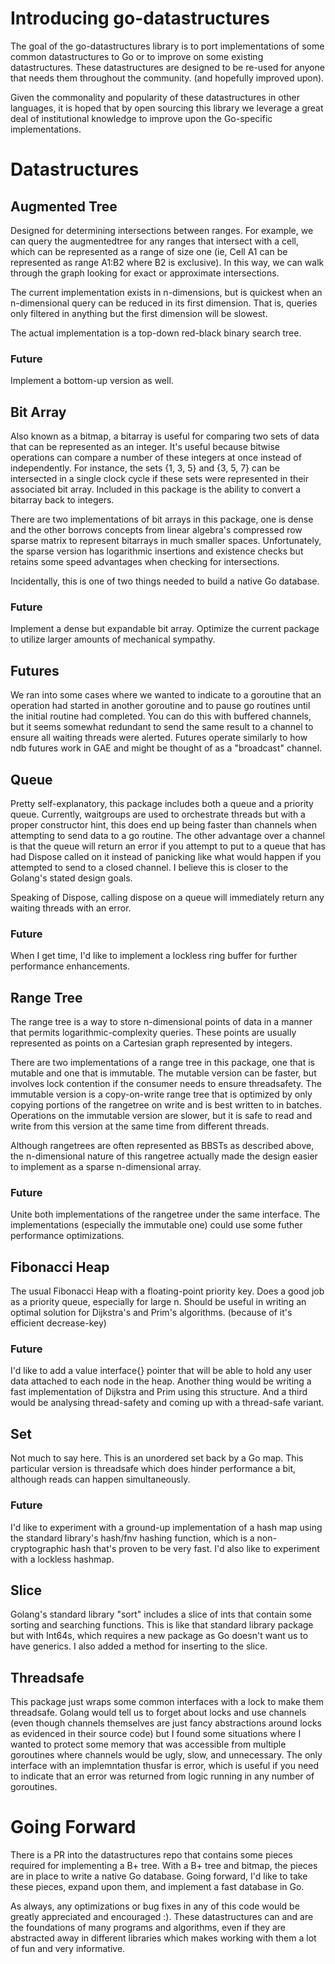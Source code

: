 # Introducing go-datastructures

The goal of the go-datastructures library is to port implementations of some common datastructures to Go or to improve on some existing datastructures.  These datastructures are designed to be re-used for anyone that needs them throughout the community. (and hopefully improved upon).

Given the commonality and popularity of these datastructures in other languages, it is hoped that by open sourcing this library we leverage a great deal of institutional knowledge to improve upon the Go-specific implementations.

# Datastructures

## Augmented Tree

Designed for determining intersections between ranges. For example, we can query the augmentedtree for any ranges that intersect with a cell, which can be represented as a range of size one (ie, Cell A1 can be represented as range A1:B2 where B2 is exclusive).  In this way, we can walk through the graph looking for exact or approximate intersections.

The current implementation exists in n-dimensions, but is quickest when an n-dimensional query can be reduced in its first dimension.  That is, queries only filtered in anything but the first dimension will be slowest.

The actual implementation is a top-down red-black binary search tree.

### Future

Implement a bottom-up version as well.

## Bit Array

Also known as a bitmap, a bitarray is useful for comparing two sets of data that can be represented as an integer.  It's useful because bitwise operations can compare a number of these integers at once instead of independently.  For instance, the sets {1, 3, 5} and {3, 5, 7} can be intersected in a single clock cycle if these sets were represented in their associated bit array.  Included in this package is the ability to convert a bitarray back to integers.

There are two implementations of bit arrays in this package, one is dense and the other borrows concepts from linear algebra's compressed row sparse matrix to represent bitarrays in much smaller spaces.  Unfortunately, the sparse version has logarithmic insertions and existence checks but retains some speed advantages when checking for intersections.

Incidentally, this is one of two things needed to build a native Go database.

### Future

Implement a dense but expandable bit array.  Optimize the current package to utilize larger amounts of mechanical sympathy.

## Futures

We ran into some cases where we wanted to indicate to a goroutine that an operation had started in another goroutine and to pause go routines until the initial routine had completed.  You can do this with buffered channels, but it seems somewhat redundant to send the same result to a channel to ensure all waiting threads were alerted.  Futures operate similarly to how ndb futures work in GAE and might be thought of as a "broadcast" channel.

## Queue

Pretty self-explanatory, this package includes both a queue and a priority queue.  Currently, waitgroups are used to orchestrate threads but with a proper constructor hint, this does end up being faster than channels when attempting to send data to a go routine.  The other advantage over a channel is that the queue will return an error if you attempt to put to a queue that has had Dispose called on it instead of panicking like what would happen if you attempted to send to a closed channel.  I believe this is closer to the Golang's stated design goals.

Speaking of Dispose, calling dispose on a queue will immediately return any waiting threads with an error.

### Future

When I get time, I'd like to implement a lockless ring buffer for further performance enhancements.

## Range Tree

The range tree is a way to store n-dimensional points of data in a manner that permits logarithmic-complexity queries.  These points are usually represented as points on a Cartesian graph represented by integers.

There are two implementations of a range tree in this package, one that is mutable and one that is immutable.  The mutable version can be faster, but involves lock contention if the consumer needs to ensure threadsafety.  The immutable version is a copy-on-write range tree that is optimized by only copying portions of the rangetree on write and is best written to in batches.  Operations on the immutable version are slower, but it is safe to read and write from this version at the same time from different threads.

Although rangetrees are often represented as BBSTs as described above, the n-dimensional nature of this rangetree actually made the design easier to implement as a sparse n-dimensional array.

### Future

Unite both implementations of the rangetree under the same interface.  The implementations (especially the immutable one) could use some futher performance optimizations.

## Fibonacci Heap

The usual Fibonacci Heap with a floating-point priority key. Does a good job as a priority queue, especially for large n. Should be useful in writing an optimal solution for Dijkstra's and Prim's algorithms. (because of it's efficient decrease-key)

### Future

I'd like to add a value interface{} pointer that will be able to hold any user data attached to each node in the heap. Another thing would be writing a fast implementation of Dijkstra and Prim using this structure. And a third would be analysing thread-safety and coming up with a thread-safe variant.

## Set

Not much to say here.  This is an unordered set back by a Go map.  This particular version is threadsafe which does hinder performance a bit, although reads can happen simultaneously.  

### Future

I'd like to experiment with a ground-up implementation of a hash map using the standard library's hash/fnv hashing function, which is a non-cryptographic hash that's proven to be very fast.  I'd also like to experiment with a lockless hashmap.

## Slice

Golang's standard library "sort" includes a slice of ints that contain some sorting and searching functions.  This is like that standard library package but with Int64s, which requires a new package as Go doesn't want us to have generics.  I also added a method for inserting to the slice.

## Threadsafe

This package just wraps some common interfaces with a lock to make them threadsafe.  Golang would tell us to forget about locks and use channels (even though channels themselves are just fancy abstractions around locks as evidenced in their source code) but I found some situations where I wanted to protect some memory that was accessible from multiple goroutines where channels would be ugly, slow, and unnecessary.  The only interface with an implemntation thusfar is error, which is useful if you need to indicate that an error was returned from logic running in any number of goroutines.

# Going Forward

There is a PR into the datastructures repo that contains some pieces required for implementing a B+ tree.  With a B+ tree and bitmap, the pieces are in place to write a native Go database.  Going forward, I'd like to take these pieces, expand upon them, and implement a fast database in Go.  

As always, any optimizations or bug fixes in any of this code would be greatly appreciated and encouraged :).  These datastructures can and are the foundations of many programs and algorithms, even if they are abstracted away in different libraries which makes working with them a lot of fun and very informative.
